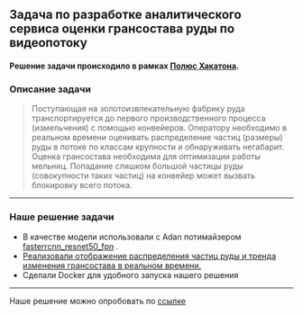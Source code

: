 ## Задача по разработке аналитического сервиса оценки грансостава руды по видеопотоку

#### Решение задачи происходило в рамках [Полюс Хакатона](https://polyus-hack.ru/).

### Описание задачи

> Поступающая на золотоизвлекательную фабрику руда транспортируется до первого производственного процесса (измельчения)
> с помощью конвейеров. Оператору необходимо в реальном времени оценивать распределение частиц (размеры) руды в потоке
> по
> классам крупности и обнаруживать негабарит. Оценка грансостава необходима для оптимизации работы мельниц. Попадание
> слишком большой частицы руды (совокупности таких частиц) на конвейер может вызвать блокировку всего потока.
---

### Наше решение задачи

* В качестве модели использовали с Adan
  потимайзером [fasterrcnn_resnet50_fpn](https://pytorch.org/vision/main/models/generated/torchvision.models.detection.fasterrcnn_resnet50_fpn.html)
  .
* [Реализовали отображение распределения частиц руды и тренда изменения грансостава в реальном времени.](http://prvar.xyz/index.html)
* Сделали Docker для удобного запуска нашего решения

---
Наше решение можно опробовать по [ссылке](http://prvar.xyz/)

